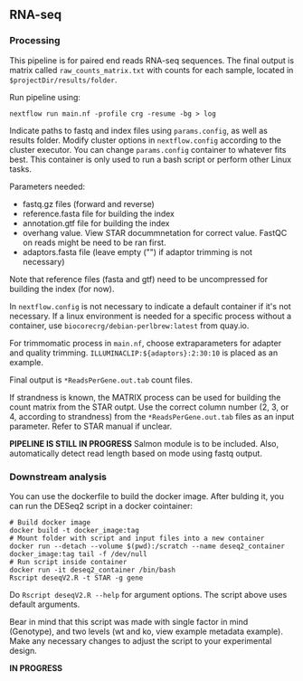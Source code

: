 ## RNA-seq

### Processing

This pipeline is for paired end reads RNA-seq sequences. The final output is matrix called ``raw_counts_matrix.txt`` with counts for each sample, located in ``$projectDir/results/folder``.

Run pipeline using:

```
nextflow run main.nf -profile crg -resume -bg > log
```

Indicate paths to fastq and index files using ``params.config``, as well as results folder. Modify cluster options in ``nextflow.config`` according to the cluster executor. You can change ``params.config`` container to whatever fits best. This container is only used to run a bash script or perform other Linux tasks.

Parameters needed:

- fastq.gz files (forward and reverse)
- reference.fasta file for building the index
- annotation.gtf file for building the index
- overhang value. View STAR docummnetation for correct value. FastQC on reads might be need to be ran first.
- adaptors.fasta file (leave empty ("") if adaptor trimming is not necessary)

Note that reference files (fasta and gtf) need to be uncompressed for building the index (for now).

In ``nextflow.config`` is not necessary to indicate a default container if it's not necessary. If a linux environment is needed for a specific process without a container, use ``biocorecrg/debian-perlbrew:latest`` from quay.io.

For trimmomatic process in ``main.nf``, choose extraparameters for adapter and quality trimming. ``ILLUMINACLIP:${adaptors}:2:30:10`` is placed as an example.

Final output is ``*ReadsPerGene.out.tab`` count files.

If strandness is known, the MATRIX process can be used for building the count matrix from the STAR outpt. Use the correct column number (2, 3, or 4, according to strandness) from the ``*ReadsPerGene.out.tab`` files as an input parameter. Refer to STAR manual if unclear.

**PIPELINE IS STILL IN PROGRESS** Salmon module is to be included. Also, automatically detect read length based on mode using fastq output.

### Downstream analysis

You can use the dockerfile to build the docker image. After bulding it, you can run the DESeq2 script in a docker cointainer:

```
# Build docker image
docker build -t docker_image:tag
# Mount folder with script and input files into a new container
docker run --detach --volume $(pwd):/scratch --name deseq2_container docker_image:tag tail -f /dev/null
# Run script inside container
docker run -it deseq2_container /bin/bash
Rscript deseqV2.R -t STAR -g gene
```

Do ``Rscript deseqV2.R --help`` for argument options. The script above uses default arguments.

Bear in mind that this script was made with single factor in mind (Genotype), and two levels (wt and ko, view example metadata example). Make any necessary changes to adjust the script to your experimental design.

**IN PROGRESS**

